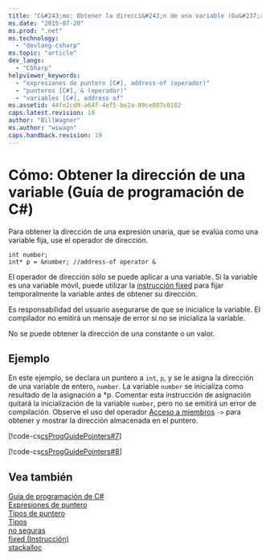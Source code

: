 ```yaml
---
title: "C&#243;mo: Obtener la direcci&#243;n de una variable (Gu&#237;a de programaci&#243;n de C#) | Microsoft Docs"
ms.date: "2015-07-20"
ms.prod: ".net"
ms.technology: 
  - "devlang-csharp"
ms.topic: "article"
dev_langs: 
  - "CSharp"
helpviewer_keywords: 
  - "expresiones de puntero [C#], address-of (operador)"
  - "punteros [C#], & (operador)"
  - "variables [C#], address of"
ms.assetid: 44fe2cd9-a64f-4ef5-be2a-09ce807c0182
caps.latest.revision: 19
author: "BillWagner"
ms.author: "wiwagn"
caps.handback.revision: 19
---
```

# C&#243;mo: Obtener la direcci&#243;n de una variable (Gu&#237;a de programaci&#243;n de C#)
Para obtener la dirección de una expresión unaria, que se evalúa como una variable fija, use el operador de dirección.  
  
```  
int number;  
int* p = &number; //address-of operator &  
```  
  
 El operador de dirección sólo se puede aplicar a una variable.  Si la variable es una variable móvil, puede utilizar la [instrucción fixed](../../../csharp/language-reference/keywords/fixed-statement.md) para fijar temporalmente la variable antes de obtener su dirección.  
  
 Es responsabilidad del usuario asegurarse de que se inicialice la variable.  El compilador no emitirá un mensaje de error si no se inicializa la variable.  
  
 No se puede obtener la dirección de una constante o un valor.  
  
## Ejemplo  
 En este ejemplo, se declara un puntero a `int`, `p`, y se le asigna la dirección de una variable de entero, `number`.  La variable `number` se inicializa como resultado de la asignación a \*p.  Comentar esta instrucción de asignación quitará la inicialización de la variable `number`, pero no se emitirá un error de compilación.  Observe el uso del operador [Acceso a miembros](../../../csharp/programming-guide/unsafe-code-pointers/how-to-access-a-member-with-a-pointer.md) `->` para obtener y mostrar la dirección almacenada en el puntero.  
  
 [!code-cs[csProgGuidePointers#7](../../../csharp/programming-guide/unsafe-code-pointers/codesnippet/csharp/Pointers/Pointers2.cs#7)]  
  
 [!code-cs[csProgGuidePointers#8](../../../csharp/programming-guide/unsafe-code-pointers/codesnippet/csharp/Pointers/Pointers.cs#8)]  
  
## Vea también  
 [Guía de programación de C\#](../../../csharp/programming-guide/index.md)   
 [Expresiones de puntero](../../../csharp/programming-guide/unsafe-code-pointers/pointer-expressions.md)   
 [Tipos de puntero](../../../csharp/programming-guide/unsafe-code-pointers/pointer-types.md)   
 [Tipos](../../../csharp/language-reference/keywords/types.md)   
 [no seguras](../../../csharp/language-reference/keywords/unsafe.md)   
 [fixed \(Instrucción\)](../../../csharp/language-reference/keywords/fixed-statement.md)   
 [stackalloc](../../../csharp/language-reference/keywords/stackalloc.md)